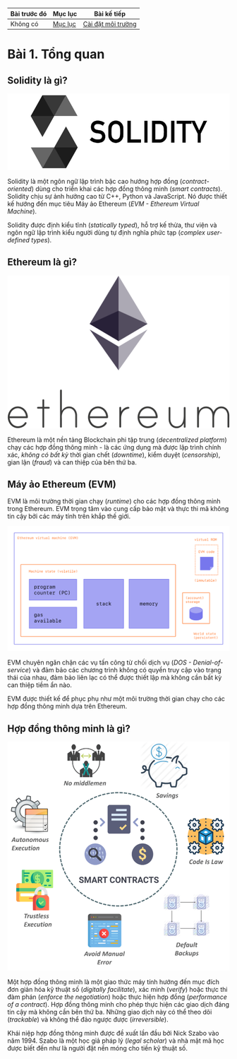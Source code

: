 |Bài trước đó|Mục lục|Bài kế tiếp|
|---|---|---|
|Không có|[Mục lục](Readme.md)|[Cài đặt môi trường](2_EnvironmentSetup.md)|

# Bài 1. Tổng quan

## Solidity là gì?

![Hinh1](Images/Bai1/Hinh1.png)

Solidity là một ngôn ngữ lập trình bậc cao hướng hợp đồng (*contract-oriented*) dùng cho triển khai các hợp đồng thông minh (*smart contracts*). Solidity chịu sự ảnh hưởng cao từ C++, Python và JavaScript. Nó được thiết kế hướng đến mục tiêu Máy ảo Ethereum (*EVM - Ethereum Virtual Machine*).

Solidity được định kiểu tĩnh (*statically typed*), hỗ trợ kế thừa, thư viện và ngôn ngữ lập trình kiểu người dùng tự định nghĩa phức tạp (*complex user-defined types*).

## Ethereum là gì?

![Hinh3](Images/Bai1/Hinh3.png)

Ethereum là một nền tảng Blockchain phi tập trung (*decentralized platform*) chạy các hợp đồng thông minh - là các ứng dụng mà được lập trình chính xác, *không có bất kỳ* thời gian chết (*downtime*), kiểm duyệt (*censorship*), gian lận (*fraud*) và can thiệp của bên thứ ba.

## Máy ảo Ethereum (EVM)

EVM là môi trường thời gian chạy (*runtime*) cho các hợp đồng thông minh trong Ethereum. EVM trọng tâm vào cung cấp bảo mật và thực thi mã không tin cậy bởi các máy tính trên khắp thế giới.

![Hinh2](Images/Bai1/Hinh2.png)

EVM chuyên ngăn chặn các vụ tấn công từ chối dịch vụ (*DOS - Denial-of-service*) và đảm bảo các chương trình không có quyền truy cập vào trạng thái của nhau, đảm bảo liên lạc có thể được thiết lập mà không cần bất kỳ can thiệp tiềm ẩn nào.

EVM được thiết kế để phục phụ như một môi trường thời gian chạy cho các hợp đồng thông minh dựa trên Ethereum.

## Hợp đồng thông minh là gì?

![Hinh4](Images/Bai1/Hinh4.png)

Một hợp đồng thông minh là một giao thức máy tính hướng đến mục đích đơn giản hóa kỹ thuật số (*digitally facilitate*), xác minh (*verify*) hoặc thực thi đàm phán (*enforce the negotiation*) hoặc thực hiện hợp đồng (*performance of a contract*). Hợp đồng thông minh cho phép thực hiện các giao dịch đáng tin cậy mà không cần bên thứ ba. Những giao dịch này có thể theo dõi (*trackable*) và không thể đảo ngược được (*irreversible*).

Khái niệp hợp đồng thông minh được đề xuất lần đầu bởi Nick Szabo vào năm 1994. Szabo là một học giả pháp lý (*legal scholar*) và nhà mật mã học được biết đến như là người đặt nền móng cho tiền kỹ thuật số.
